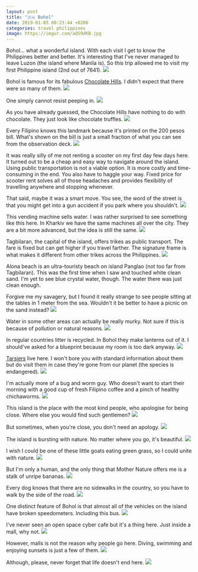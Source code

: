 ```yaml
---
layout: post
title: "🇵🇭 Bohol"
date: 2019-01-05 00:23:44 +0200
categories: travel philippines
image: https://imgur.com/aQS9dKB.jpg
---
```


Bohol... what a wonderful island. With each visit I get to know the Philippines
better and better. It's interesting that I've never managed to leave Luzon (the
island where Manila is). So this trip allowed me to visit my first Philippine
island (2nd out of 7641).
<img src="https://imgur.com/aQS9dKB.jpg"/>

Bohol is famous for its fabulous [Chocolate
Hills](https://en.wikipedia.org/wiki/Chocolate_Hills). I didn't expect that
there were so many of them.
<img src="https://imgur.com/q1DuR52.jpg"/>

One simply cannot resist peeping in.
<img src="/assets/images/i.png" data-echo="https://imgur.com/h8fwXdB.jpg"/>

As you have already guessed, the Chocolate Hills have nothing to do with
chocolate. They just look like chocolate truffles.
<img src="/assets/images/i.png" data-echo="https://imgur.com/DwR5bdv.jpg"/>

Every Filipino knows this landmark because it's printed on the 200 pesos
bill. What's shown on the bill is just a small fraction of what you can see from
the observation deck.
<img src="/assets/images/i.png" data-echo="https://imgur.com/JK5ZOTC.jpg"/>

It was really silly of me not renting a scooter on my first day few days
here. It turned out to be a cheap and easy way to navigate around the
island. Using public transportation is not a viable option. It is more costly
and time-consuming in the end. You also have to haggle your way. Fixed price for
scooter rent solves all of those headaches and provides flexibility of
travelling anywhere and stopping whenever.

That said, maybe it was a smart move. You see, the word of the street is that
you might get into a gun accident if you park where you shouldn't.
<img src="/assets/images/i.png" data-echo="https://imgur.com/2dsRcGD.jpg"/>

This vending machine sells water. I was rather surprised to see something like
this here. In Kharkiv we have the same machines all over the city. They are a
bit more advanced, but the idea is still the same.
<img src="/assets/images/i.png" data-echo="https://imgur.com/Lzi3zrC.jpg"/>

Tagbilaran, the capital of the island, offers trikes as public transport. The
fare is fixed but can get higher if you travel farther. The signature frame is
what makes it different from other trikes across the Philippines.
<img src="/assets/images/i.png" data-echo="https://imgur.com/v151x57.jpg"/>

Alona beach is an ultra-touristy beach on island Panglao (not too far from
Tagbilaran). This was the first time when I saw and touched white clean
sand. I'm yet to see blue crystal water, though. The water there was just clean
enough.

Forgive me my savagery, but I found it really strange to see people sitting at
the tables in 1 meter from the sea. Wouldn't it be better to have a picnic on
the sand instead?
<img src="/assets/images/i.png" data-echo="https://imgur.com/LCcy62y.jpg"/>

Water in some other areas can actually be really murky. Not sure if this is
because of pollution or natural reasons.
<img src="/assets/images/i.png" data-echo="https://imgur.com/ZEFLbAc.jpg"/>

In regular countries litter is recycled. In Bohol they make lanterns out of
it. I should've asked for a blueprint because my room is too dark anyway.
<img src="/assets/images/i.png" data-echo="https://imgur.com/TY54mFk.jpg"/>

[Tarsiers](https://en.wikipedia.org/wiki/Tarsier) live here. I won't bore you
with standard information about them but do visit them in case they're gone from
our planet (the species is endangered).
<img src="/assets/images/i.png" data-echo="https://imgur.com/vEaRlj0.jpg"/>

I'm actually more of a bug and worm guy. Who doesn't want to start their morning
with a good cup of fresh Filipino coffee and a pinch of healthy chichaworms.
<img src="/assets/images/i.png" data-echo="https://imgur.com/003D5Wp.jpg"/>

This island is the place with the most kind people, who apologise for being
close. Where else you would find such gentlemen?
<img src="/assets/images/i.png" data-echo="https://imgur.com/25IaEdG.jpg"/>

But sometimes, when you're close, you don't need an apology.
<img src="/assets/images/i.png" data-echo="https://imgur.com/Z46mwx8.jpg"/>

The island is bursting with nature. No matter where you go, it's beautiful.
<img src="/assets/images/i.png" data-echo="https://imgur.com/F6OjoMS.jpg"/>

I wish I could be one of these little goats eating green grass, so I could unite
with nature.
<img src="/assets/images/i.png" data-echo="https://imgur.com/CzbfhpU.jpg"/>

But I'm only a human, and the only thing that Mother Nature offers me is a stalk
of unripe bananas.
<img src="/assets/images/i.png" data-echo="https://imgur.com/lblysog.jpg"/>

Every dog knows that there are no sidewalks in the country, so you have to walk
by the side of the road.
<img src="/assets/images/i.png" data-echo="https://imgur.com/xDK930T.jpg"/>

One distinct feature of Bohol is that almost all of the vehicles on the island
have broken speedometers. Including this bus.
<img src="/assets/images/i.png" data-echo="https://imgur.com/0H1Iq2R.jpg"/>

I've never seen an open space cyber cafe but it's a thing here. Just inside a
mall, why not.
<img src="/assets/images/i.png" data-echo="https://imgur.com/SNzJWBA.jpg"/>

However, malls is not the reason why people go here. Diving, swimming and
enjoying sunsets is just a few of them.
<img src="/assets/images/i.png" data-echo="https://imgur.com/KOGOWBx.jpg"/>

Although, please, never forget that life doesn't end here.
<img src="/assets/images/i.png" data-echo="https://imgur.com/ONtNlE7.jpg"/>
